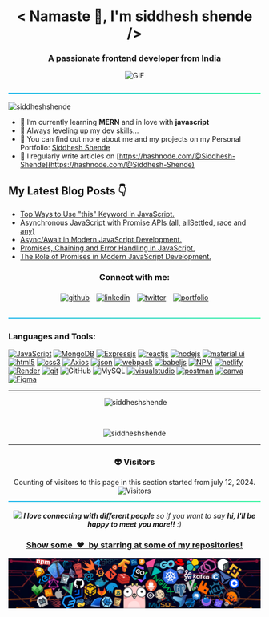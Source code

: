 <h1 align="center"> < Namaste 🙏, I'm siddhesh shende /> </h1>
<h3 align="center">A passionate frontend developer from India</h3>

<p align="center">
  <img src="https://media.giphy.com/media/qgQUggAC3Pfv687qPC/giphy.gif" alt="GIF" width="400" height="300"  />
</p>
<div align="center">
<img src="aqua.png" alt="line">
</div>

<p align="left"> <img src="https://komarev.com/ghpvc/?username=siddheshshende&label=Profile%20views&color=0e75b6&style=flat" alt="siddheshshende" /> </p>

- 🌱 I’m currently learning **MERN** and in love with **javascript**
- 🌟 Always leveling up my dev skills...
- 🤔 You can find out more about me and my projects on my Personal Portfolio: [Siddhesh Shende](https://siddheshshendeportfolio.netlify.app/)
- 📝 I regularly write articles on [https://hashnode.com/@Siddhesh-Shende](https://hashnode.com/@Siddhesh-Shende)

## My Latest Blog Posts 👇
<!-- HASHNODE_BLOG:START -->
- [Top Ways to Use &quot;this&quot; Keyword in JavaScript.](https://1-siddheshvlog.hashnode.dev/top-ways-to-use-this-keyword-in-javascript)
- [Asynchronous JavaScript with Promise APIs &lpar;all, allSettled, race and any&rpar;](https://1-siddheshvlog.hashnode.dev/asynchronous-javascript-with-promise-apis-all-allsettled-race-and-any)
- [Async/Await in Modern JavaScript Development.](https://1-siddheshvlog.hashnode.dev/asyncawait-in-modern-javascript-development)
- [Promises, Chaining and Error Handling in JavaScript.](https://1-siddheshvlog.hashnode.dev/promises-chaining-and-error-handling-in-javascript)
- [The Role of Promises in Modern JavaScript Development.](https://1-siddheshvlog.hashnode.dev/the-role-of-promises-in-modern-javascript-development)
<!-- HASHNODE_BLOG:END -->

<h3 align="center">Connect with me:</h3>
<p align="center">
	<a href="https://github.com/siddheshshende" target="_blank"><img alt="github" width="10%" style="padding:5px" src="https://img.icons8.com/clouds/100/000000/github.png"/></a>
	<a href="https://www.linkedin.com/in/siddheshshende333" target="_blank"><img alt="linkedin" width="10%" style="padding:5px" src="https://img.icons8.com/clouds/100/000000/linkedin.png"/></a>
	<a href="https://twitter.com/siddheshshende7" target="_blank"><img alt="twitter" width="10%" style="padding:5px" src="https://img.icons8.com/clouds/100/000000/x.png"/></a>
	<a href="https://siddheshshendeportfolio.netlify.app/" target="_blank"><img alt="portfolio" width="10%" style="padding:5px" src="https://img.icons8.com/clouds/100/000000/domain.png"/></a>
	
</p>
<div align="center">
<img src="aqua.png" alt="line">
</div>

<h3 align="left">Languages and Tools:</h3>
<p align="left"> 

[![JavaScript](https://img.shields.io/badge/JavaScript-323330?style=for-the-badge&logo=javascript&logoColor=F7DF1E)](https://developer.mozilla.org/en-US/docs/Web/JavaScript)
[![MongoDB](https://img.shields.io/badge/MongoDB-4EA94B?style=for-the-badge&logo=mongodb&logoColor=white)](https://www.mongodb.com/)
[![Expressjs](https://img.shields.io/badge/Express%20js-000000?style=for-the-badge&logo=express&logoColor=white)](https://expressjs.com/)
[![reactjs](https://img.shields.io/badge/React-20232A?style=for-the-badge&logo=react&logoColor=61DAFB)](https://reactjs.org/)
[![nodejs](https://img.shields.io/badge/Node.js-339933?style=for-the-badge&logo=nodedotjs&logoColor=white)](https://nodejs.org)
[![material ui](https://img.shields.io/badge/Material%20UI-007FFF?style=for-the-badge&logo=mui&logoColor=white)](https://mui.com/)
[![html5](https://img.shields.io/badge/HTML5-E34F26?style=for-the-badge&logo=html5&logoColor=white)](https://www.w3.org/html/)
[![css3](https://img.shields.io/badge/CSS3-1572B6?style=for-the-badge&logo=css3&logoColor=white)](https://www.w3schools.com/css/)
[![Axios](https://img.shields.io/badge/axios-671ddf?&style=for-the-badge&logo=axios&logoColor=white)](https://axios-http.com/docs/intro)
[![json](https://img.shields.io/badge/json-5E5C5C?style=for-the-badge&logo=json&logoColor=white)](https://www.json.org/)
[![webpack](https://img.shields.io/badge/Webpack-8DD6F9?style=for-the-badge&logo=Webpack&logoColor=white)](https://webpack.js.org)
[![babeljs](https://img.shields.io/badge/Babel-F9DC3E?style=for-the-badge&logo=babel&logoColor=white)](https://babeljs.io/)
[![NPM](https://img.shields.io/badge/npm-CB3837?style=for-the-badge&logo=npm&logoColor=white)](https://www.npmjs.com/)
[![netlify](https://img.shields.io/badge/Netlify-00C7B7?style=for-the-badge&logo=netlify&logoColor=white)](https://www.netlify.com/)
[![Render](https://img.shields.io/badge/Render-46E3B7?style=for-the-badge&logo=render&logoColor=white)](https://render.com/)
[![git](https://img.shields.io/badge/GIT-E44C30?style=for-the-badge&logo=git&logoColor=white)](https://git-scm.com/)
![GitHub](https://img.shields.io/badge/GitHub-800080?style=for-the-badge&logo=github&logoColor=white)
![MySQL](https://img.shields.io/badge/MySQL-6A0DAD?style=for-the-badge&logo=mysql&logoColor=white)
[![visualstudio](https://img.shields.io/badge/VSCode-0078D4?style=for-the-badge&logo=visual%20studio%20code&logoColor=white)](https://code.visualstudio.com/)
[![postman](https://img.shields.io/badge/Postman-FF6C37?style=for-the-badge&logo=Postman&logoColor=white)](https://www.postman.com/)
[![canva](https://img.shields.io/badge/Canva-%2300C4CC.svg?&style=for-the-badge&logo=Canva&logoColor=white)](https://www.canva.com/)
[![Figma](https://img.shields.io/badge/figma-%23F24E1E.svg?style=for-the-badge&logo=figma&logoColor=white)](https://www.figma.com/)
</p><hr>
<div>
<p  align="center">&nbsp;<img src="https://github-readme-stats.vercel.app/api?username=siddheshshende&show_icons=true&locale=en" alt="siddheshshende" /></p>
<br />
<p align="center"><img src="https://github-readme-streak-stats.herokuapp.com/?user=siddheshshende&" alt="siddheshshende" /></p><hr>
</div>

<div align="center">
  <h3>👽 Visitors</h3>
  Counting of visitors to this page in this section started from july 12, 2024.  <br />
  <img src="https://count.getloli.com/get/@siddheshende.github.readme?theme=rule34" alt="Visitors" />
  <br />
</div>
<div align="center">
<img src="aqua.png" alt="line">
</div>
<p align="center" > <img src="https://media.giphy.com/media/LnQjpWaON8nhr21vNW/giphy.gif" width="50"> <em><b>I love connecting with different people</b> so if you want to say <b>hi, I'll be happy to meet you more!!</b> :)</em> </p>
<h3 align='center'><u>Show some &nbsp;❤️&nbsp; by starring at some of my repositories! </u></h3> 

[![MasterHead](languages.png)]([https://csfelix.github.io](https://siddheshshendeportfolio.netlify.app/))
